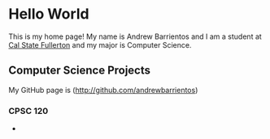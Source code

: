 # Hello World

This is my home page! My name is Andrew Barrientos and I am a student at [Cal State Fullerton](http://www.fullerton.edu/) and my major is Computer Science.

## Computer Science Projects

My GitHub page is (http://github.com/andrewbarrientos)

### CPSC 120

*